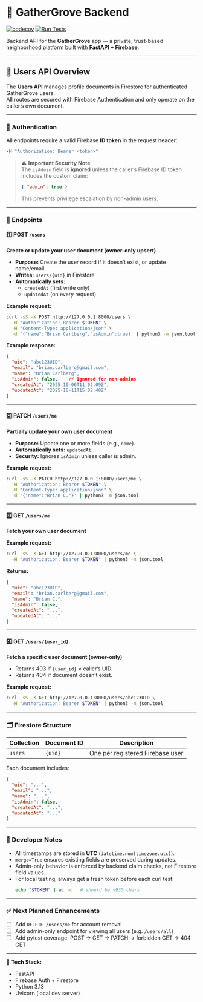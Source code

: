 # 🌿 GatherGrove Backend

[![codecov](https://codecov.io/gh/bcarls03/gathergrove-backend/branch/main/graph/badge.svg)](https://codecov.io/gh/bcarls03/gathergrove-backend)
[![Run Tests](https://github.com/bcarls03/gathergrove-backend/actions/workflows/tests.yml/badge.svg)](https://github.com/bcarls03/gathergrove-backend/actions)

Backend API for the **GatherGrove** app — a private, trust-based neighborhood platform built with **FastAPI + Firebase**.

---

## 🧭 Users API Overview

The **Users API** manages profile documents in Firestore for authenticated GatherGrove users.  
All routes are secured with Firebase Authentication and only operate on the caller’s own document.

---

### 🔐 Authentication

All endpoints require a valid Firebase **ID token** in the request header:

```bash
-H "Authorization: Bearer <token>"
```

> ⚠️ **Important Security Note**  
> The `isAdmin` field is **ignored** unless the caller’s Firebase ID token includes the custom claim:  
> ```json
> { "admin": true }
> ```  
> This prevents privilege escalation by non-admin users.  

---

### 🧩 Endpoints

#### **1️⃣ POST `/users`**

**Create or update your user document (owner-only upsert)**

- **Purpose:** Create the user record if it doesn’t exist, or update name/email.  
- **Writes:** `users/{uid}` in Firestore  
- **Automatically sets:**  
  - `createdAt` (first write only)  
  - `updatedAt` (on every request)

**Example request:**
```bash
curl -sS -X POST http://127.0.0.1:8000/users \
  -H "Authorization: Bearer $TOKEN" \
  -H "Content-Type: application/json" \
  -d '{"name":"Brian Carlberg","isAdmin":true}' | python3 -m json.tool
```

**Example response:**
```json
{
  "uid": "abc123UID",
  "email": "brian.carlberg@gmail.com",
  "name": "Brian Carlberg",
  "isAdmin": false,    // Ignored for non-admins
  "createdAt": "2025-10-06T11:02:09Z",
  "updatedAt": "2025-10-11T15:02:40Z"
}
```

---

#### **2️⃣ PATCH `/users/me`**

**Partially update your own user document**

- **Purpose:** Update one or more fields (e.g., `name`).  
- **Automatically sets:** `updatedAt`.  
- **Security:** Ignores `isAdmin` unless caller is admin.

**Example request:**
```bash
curl -sS -X PATCH http://127.0.0.1:8000/users/me \
  -H "Authorization: Bearer $TOKEN" \
  -H "Content-Type: application/json" \
  -d '{"name":"Brian C."}' | python3 -m json.tool
```

---

#### **3️⃣ GET `/users/me`**

**Fetch your own user document**

**Example request:**
```bash
curl -sS -X GET http://127.0.0.1:8000/users/me \
  -H "Authorization: Bearer $TOKEN" | python3 -m json.tool
```

**Returns:**
```json
{
  "uid": "abc123UID",
  "email": "brian.carlberg@gmail.com",
  "name": "Brian C.",
  "isAdmin": false,
  "createdAt": "...",
  "updatedAt": "..."
}
```

---

#### **4️⃣ GET `/users/{user_id}`**

**Fetch a specific user document (owner-only)**

- Returns 403 if `{user_id}` ≠ caller’s UID.  
- Returns 404 if document doesn’t exist.

**Example request:**
```bash
curl -sS -X GET http://127.0.0.1:8000/users/abc123UID \
  -H "Authorization: Bearer $TOKEN" | python3 -m json.tool
```

---

### 🗂️ Firestore Structure

| Collection | Document ID | Description |
|-------------|--------------|-------------|
| `users` | `{uid}` | One per registered Firebase user |

Each document includes:
```json
{
  "uid": "...",
  "email": "...",
  "name": "...",
  "isAdmin": false,
  "createdAt": "...",
  "updatedAt": "..."
}
```

---

### 🧠 Developer Notes

- All timestamps are stored in **UTC** (`datetime.now(timezone.utc)`).  
- `merge=True` ensures existing fields are preserved during updates.  
- Admin-only behavior is enforced by backend claim checks, not Firestore field values.  
- For local testing, always get a fresh token before each curl test:
  ```bash
  echo "$TOKEN" | wc -c   # should be ~930 chars
  ```

---

### ✅ Next Planned Enhancements

- [ ] Add `DELETE /users/me` for account removal  
- [ ] Add admin-only endpoint for viewing all users (e.g. `/users/all`)  
- [ ] Add pytest coverage: POST → GET → PATCH → forbidden GET → 404 GET  

---

📘 **Tech Stack:**
- FastAPI  
- Firebase Auth + Firestore  
- Python 3.13  
- Uvicorn (local dev server)
